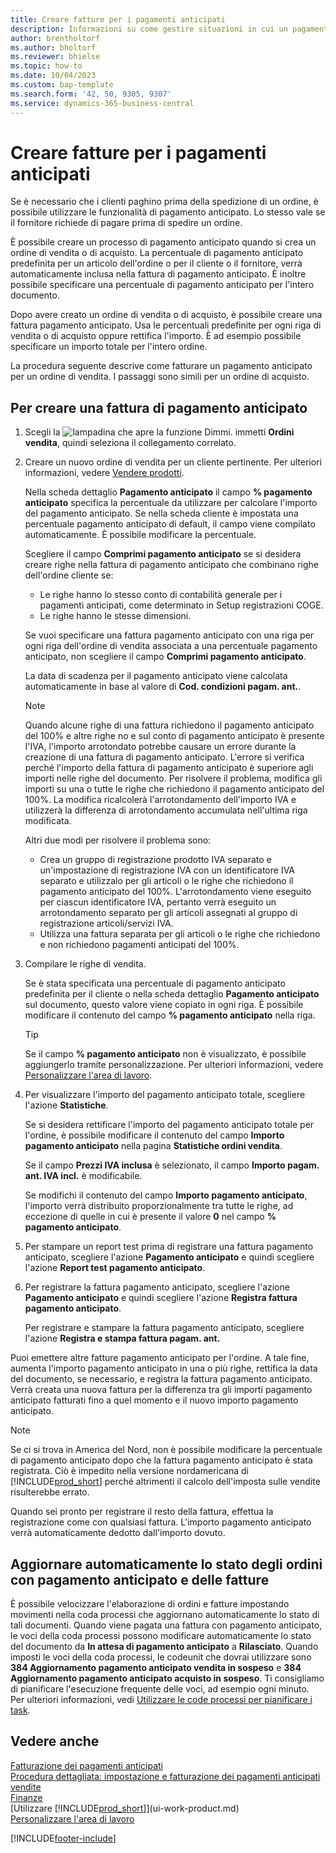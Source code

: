 ```yaml
---
title: Creare fatture per i pagamenti anticipati
description: Informazioni su come gestire situazioni in cui un pagamento anticipato viene richiesto da te o dal fornitore. Usa le percentuali predefinite per ogni riga di vendita o di acquisto oppure rettifica l'importo come necessario.
author: brentholtorf
ms.author: bholtorf
ms.reviewer: bhielse
ms.topic: how-to
ms.date: 10/04/2023
ms.custom: bap-template
ms.search.form: '42, 50, 9305, 9307'
ms.service: dynamics-365-business-central
---
```

# <a name="create-prepayment-invoices"></a>Creare fatture per i pagamenti anticipati

Se è necessario che i clienti paghino prima della spedizione di un ordine, è possibile utilizzare le funzionalità di pagamento anticipato. Lo stesso vale se il fornitore richiede di pagare prima di spedire un ordine.  

È possibile creare un processo di pagamento anticipato quando si crea un ordine di vendita o di acquisto. La percentuale di pagamento anticipato predefinita per un articolo dell'ordine o per il cliente o il fornitore, verrà automaticamente inclusa nella fattura di pagamento anticipato. È inoltre possibile specificare una percentuale di pagamento anticipato per l'intero documento.

Dopo avere creato un ordine di vendita o di acquisto, è possibile creare una fattura pagamento anticipato. Usa le percentuali predefinite per ogni riga di vendita o di acquisto oppure rettifica l'importo. È ad esempio possibile specificare un importo totale per l'intero ordine.  

La procedura seguente descrive come fatturare un pagamento anticipato per un ordine di vendita. I passaggi sono simili per un ordine di acquisto.  

## <a name="to-create-a-prepayment-invoice"></a>Per creare una fattura di pagamento anticipato

1. Scegli la ![lampadina che apre la funzione Dimmi.](media/ui-search/search_small.png "Dimmi cosa vuoi fare") immetti **Ordini vendita**, quindi seleziona il collegamento correlato.  
2. Creare un nuovo ordine di vendita per un cliente pertinente. Per ulteriori informazioni, vedere [Vendere prodotti](sales-how-sell-products.md).  

    Nella scheda dettaglio **Pagamento anticipato** il campo **% pagamento anticipato** specifica la percentuale da utilizzare per calcolare l'importo del pagamento anticipato. Se nella scheda cliente è impostata una percentuale pagamento anticipato di default, il campo viene compilato automaticamente. È possibile modificare la percentuale. <!--This percentage is applied to lines where the item on that line does not already specify a prepayment percentage. The prepayment percentage is only copied from the header to lines that do not copy the default prepayment percentage from the item.-->  

    Scegliere il campo **Comprimi pagamento anticipato** se si desidera creare righe nella fattura di pagamento anticipato che combinano righe dell'ordine cliente se:  

    - Le righe hanno lo stesso conto di contabilità generale per i pagamenti anticipati, come determinato in Setup registrazioni COGE.  
    - Le righe hanno le stesse dimensioni.  

    Se vuoi specificare una fattura pagamento anticipato con una riga per ogni riga dell'ordine di vendita associata a una percentuale pagamento anticipato, non scegliere il campo **Comprimi pagamento anticipato**.  

    La data di scadenza per il pagamento anticipato viene calcolata automaticamente in base al valore di **Cod. condizioni pagam. ant.**.

    > [!NOTE]
    > Quando alcune righe di una fattura richiedono il pagamento anticipato del 100% e altre righe no e sul conto di pagamento anticipato è presente l'IVA, l'importo arrotondato potrebbe causare un errore durante la creazione di una fattura di pagamento anticipato. L'errore si verifica perché l'importo della fattura di pagamento anticipato è superiore agli importi nelle righe del documento. Per risolvere il problema, modifica gli importi su una o tutte le righe che richiedono il pagamento anticipato del 100%. La modifica ricalcolerà l'arrotondamento dell'importo IVA e utilizzerà la differenza di arrotondamento accumulata nell'ultima riga modificata.
    >
    > Altri due modi per risolvere il problema sono:
    >
    > * Crea un gruppo di registrazione prodotto IVA separato e un'impostazione di registrazione IVA con un identificatore IVA separato e utilizzalo per gli articoli o le righe che richiedono il pagamento anticipato del 100%. L'arrotondamento viene eseguito per ciascun identificatore IVA, pertanto verrà eseguito un arrotondamento separato per gli articoli assegnati al gruppo di registrazione articoli/servizi IVA.
    > * Utilizza una fattura separata per gli articoli o le righe che richiedono e non richiedono pagamenti anticipati del 100%.

3. Compilare le righe di vendita.  

    Se è stata specificata una percentuale di pagamento anticipato predefinita per il cliente o nella scheda dettaglio **Pagamento anticipato** sul documento, questo valore viene copiato in ogni riga. È possibile modificare il contenuto del campo **% pagamento anticipato** nella riga.  

    > [!TIP]
    > Se il campo **% pagamento anticipato** non è visualizzato, è possibile aggiungerlo tramite personalizzazione.  Per ulteriori informazioni, vedere [Personalizzare l'area di lavoro](ui-personalization-user.md).

4. Per visualizzare l'importo del pagamento anticipato totale, scegliere l'azione **Statistiche**.

    Se si desidera rettificare l'importo del pagamento anticipato totale per l'ordine, è possibile modificare il contenuto del campo **Importo pagamento anticipato** nella pagina **Statistiche ordini vendita**.  

    Se il campo **Prezzi IVA inclusa** è selezionato, il campo **Importo pagam. ant. IVA incl.** è modificabile.  

    Se modifichi il contenuto del campo **Importo pagamento anticipato**, l'importo verrà distribuito proporzionalmente tra tutte le righe, ad eccezione di quelle in cui è presente il valore **0** nel campo **% pagamento anticipato**.  

5. Per stampare un report test prima di registrare una fattura pagamento anticipato, scegliere l'azione **Pagamento anticipato** e quindi scegliere l'azione **Report test pagamento anticipato**.  
6. Per registrare la fattura pagamento anticipato, scegliere l'azione **Pagamento anticipato** e quindi scegliere l'azione **Registra fattura pagamento anticipato**.  

    Per registrare e stampare la fattura pagamento anticipato, scegliere l'azione **Registra e stampa fattura pagam. ant.**  

Puoi emettere altre fatture pagamento anticipato per l'ordine. A tale fine, aumenta l'importo pagamento anticipato in una o più righe, rettifica la data del documento, se necessario, e registra la fattura pagamento anticipato. Verrà creata una nuova fattura per la differenza tra gli importi pagamento anticipato fatturati fino a quel momento e il nuovo importo pagamento anticipato.  

> [!NOTE]  
> Se ci si trova in America del Nord, non è possibile modificare la percentuale di pagamento anticipato dopo che la fattura pagamento anticipato è stata registrata. Ciò è impedito nella versione nordamericana di [!INCLUDE[prod_short](includes/prod_short.md)] perché altrimenti il calcolo dell'imposta sulle vendite risulterebbe errato.  

 Quando sei pronto per registrare il resto della fattura, effettua la registrazione come con qualsiasi fattura. L'importo pagamento anticipato verrà automaticamente dedotto dall'importo dovuto.  

## <a name="update-the-status-of-prepaid-orders-and-invoices-automatically"></a>Aggiornare automaticamente lo stato degli ordini con pagamento anticipato e delle fatture

È possibile velocizzare l'elaborazione di ordini e fatture impostando movimenti nella coda processi che aggiornano automaticamente lo stato di tali documenti. Quando viene pagata una fattura con pagamento anticipato, le voci della coda processi possono modificare automaticamente lo stato del documento da **In attesa di pagamento anticipato** a **Rilasciato**. Quando imposti le voci della coda processi, le codeunit che dovrai utilizzare sono **384 Aggiornamento pagamento anticipato vendita in sospeso** e **384 Aggiornamento pagamento anticipato acquisto in sospeso**. Ti consigliamo di pianificare l'esecuzione frequente delle voci, ad esempio ogni minuto. Per ulteriori informazioni, vedi [Utilizzare le code processi per pianificare i task](admin-job-queues-schedule-tasks.md).

## <a name="see-also"></a>Vedere anche

[Fatturazione dei pagamenti anticipati](finance-invoice-prepayments.md)  
[Procedura dettagliata: impostazione e fatturazione dei pagamenti anticipati vendite](walkthrough-setting-up-and-invoicing-sales-prepayments.md)  
[Finanze](finance.md)  
[Utilizzare [!INCLUDE[prod_short](includes/prod_short.md)]](ui-work-product.md)  
[Personalizzare l'area di lavoro](ui-personalization-user.md)  


[!INCLUDE[footer-include](includes/footer-banner.md)]
